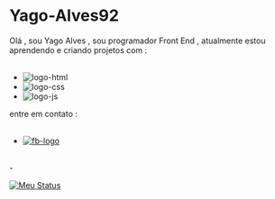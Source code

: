 # Yago-Alves92

Olá , sou Yago Alves , sou programador Front End , atualmente estou aprendendo e criando projetos com :
<br>
<br>
- <img src="https://img.shields.io/badge/html5-%23E34F26.svg?style=for-the-badge&logo=html5&logoColor=white" alt="logo-html">
- <img src="https://img.shields.io/badge/css3-%231572B6.svg?style=for-the-badge&logo=css3&logoColor=white" alt="logo-css">
- <img src="https://img.shields.io/badge/JavaScript-F7DF1E?style=for-the-badge&logo=javascript&logoColor=black" alt="logo-js">

entre em contato :
<br>
<br>
- <a href="https://www.facebook.com/yago.oliveira.9081?locale=pt_BR"><img src="https://img.shields.io/badge/Facebook-%231877F2.svg?style=for-the-badge&logo=Facebook&logoColor=white" alt="fb-logo"></a>
<br>
- <a href="https://www.linkedin.com/in/yago-de-oliveira-alves"><https://img.shields.io/badge/linkedin-%230077B5.svg?style=for-the-badge&logo=linkedin&logoColor=white"</a>

[![Meu Status](https://github-readme-stats.vercel.app/api?username=YagoAlves92)](https://github.com/anuraghazra/github-readme-stats)


